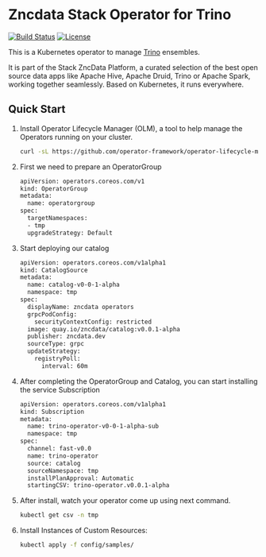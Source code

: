 # Zncdata Stack Operator for Trino

[![Build Status](https://travis-ci.org/zncdata/trino-operator.svg?branch=main)](https://travis-ci.org/zncdata/trino-operator)
[![License](https://img.shields.io/badge/license-Apache--2.0-blue.svg)](http://www.apache.org/licenses/LICENSE-2.0)

[//]: # ([![codecov]&#40;https://codecov.io/gh/zncdata/trino-operator/branch/main/graph/badge.svg&#41;]&#40;https://codecov.io/gh/zncdata/trino-operator&#41;)

This is a Kubernetes operator to manage [Trino](https://trino.io/) ensembles.

It is part of the Stack ZncData Platform,
a curated selection of the best open source data apps like Apache Hive, Apache Druid, Trino or Apache Spark,
working together seamlessly. Based on Kubernetes, it runs everywhere.

## Quick Start

1. Install Operator Lifecycle Manager (OLM), a tool to help manage the Operators running on your cluster.

    ```bash
    curl -sL https://github.com/operator-framework/operator-lifecycle-manager/releases/download/v0.26.0/install.sh | bash -s v0.26.0
    ```

2. First we need to prepare an OperatorGroup

    ```bash
    apiVersion: operators.coreos.com/v1
    kind: OperatorGroup
    metadata:
      name: operatorgroup
    spec:
      targetNamespaces:
      - tmp
      upgradeStrategy: Default
    ```

3. Start deploying our catalog

    ```bash
    apiVersion: operators.coreos.com/v1alpha1
    kind: CatalogSource
    metadata:
      name: catalog-v0-0-1-alpha
      namespace: tmp
    spec:
      displayName: zncdata operators
      grpcPodConfig:
        securityContextConfig: restricted
      image: quay.io/zncdata/catalog:v0.0.1-alpha
      publisher: zncdata.dev
      sourceType: grpc
      updateStrategy:
        registryPoll:
          interval: 60m
    ```

4. After completing the OperatorGroup and Catalog, you can start installing the service Subscription

    ```bash
    apiVersion: operators.coreos.com/v1alpha1
    kind: Subscription
    metadata:
      name: trino-operator-v0-0-1-alpha-sub
      namespace: tmp
    spec:
      channel: fast-v0.0
      name: trino-operator
      source: catalog
      sourceNamespace: tmp
      installPlanApproval: Automatic
      startingCSV: trino-operator.v0.0.1-alpha
    ```

5. After install, watch your operator come up using next command.

    ```bash
    kubectl get csv -n tmp
    ```

6. Install Instances of Custom Resources:

    ```sh
    kubectl apply -f config/samples/
    ```
